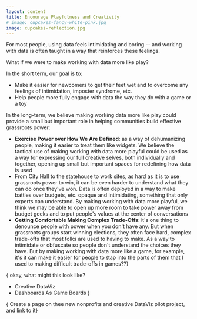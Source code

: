 ```yaml
---
layout: content
title: Encourage Playfulness and Creativity
# image: cupcakes-fancy-white-pink.jpg
image: cupcakes-reflection.jpg
---
```


For most people, using data feels intimidating and boring -- and working with data is often taught in a way that reinforces these feelings. 

What if we were to make working with data more like play? 

In the short term, our goal is to:
- Make it easier for newcomers to get their feet wet and to overcome any feelings of intimidation, imposter syndrome, etc.
- Help people more fully engage with data the way they do with a game or a toy

In the long-term, we believe making working data more like play could provide a small but important role in helping communities build effective grassroots power:
- __Exercise Power over How We Are Defined__:  as a way of dehumanizing people, making it easier to treat them like widgets. We believe the tactical use of making working with data more playful could be used as a way for expressing our full creative selves, both individually and together, opening up small but important spaces for redefining how data is used
- From City Hall to the statehouse to work sites, as hard as it is to use grassroots power to win, it can be even harder to understand what they can do once they've won. Data is often deployed in a way to make battles over budgets, etc. opaque and intimidating, something that only experts can understand. By making working with data more playful, we think we may be able to open up more room to take power away from budget geeks and to put people's values at the center of conversations
- __Getting Comfortable Making Complex Trade-Offs__: it's one thing to denounce people with power when you don't have any. But when grassroots groups start winning elections, they often face hard, complex trade-offs that most folks are used to having to make. As a way to intimidate or obfuscate so people don't understand the choices they have. But by making working with data more like a game, for example, it's it can make it easier for people to {tap into the parts of them that I used to making difficult trade-offs in games??}


{ okay, what might this look like?
- Creative DataViz
- Dashboards As Game Boards
}

{ Create a page on thee new nonprofits and creative DataViz pilot project, and link to it}

